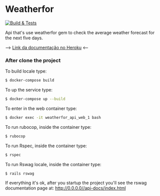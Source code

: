 # Weatherfor
[![Build & Tests](https://github.com/k41n3w/weatherfor_api/actions/workflows/ruby.yml/badge.svg)](https://github.com/k41n3w/weatherfor_api/actions/workflows/ruby.yml)

Api that's use weatherfor gem to check the average weather forecast for the next five days.

--> [Link da documentação no Heroku](https://weatherfor5.herokuapp.com/api-docs/index.html) <--

### After clone the project
To build locale type:

```bash
$ docker-compose build
```

To up the service type:
```bash
$ docker-compose up --build
```

To enter in the web container type:
```bash
$ docker exec -it weatherfor_api_web_1 bash
```

To run rubocop, inside the container type:
```bash
$ rubocop
```

To run Rspec, inside the container type:
```bash
$ rspec
```

To run Rswag locale, inside the container type:
```bash
$ rails rswag
```

If everything it's ok, after you startup the project you'll see the rswag documentation page at: http://0.0.0.0//api-docs/index.html